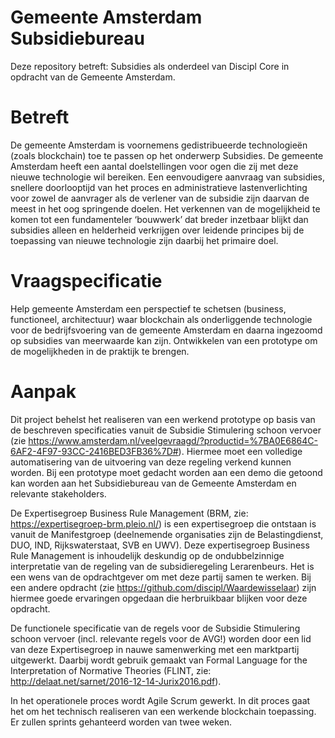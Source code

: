 # Gemeente Amsterdam Subsidiebureau
Deze repository betreft: Subsidies als onderdeel van Discipl Core in opdracht van de Gemeente Amsterdam.

# Betreft

De gemeente Amsterdam is voornemens gedistribueerde technologieën (zoals blockchain) toe te passen op het onderwerp Subsidies. De gemeente Amsterdam heeft een aantal doelstellingen voor ogen die zij met deze nieuwe technologie wil bereiken. Een eenvoudigere aanvraag van subsidies, snellere doorlooptijd van het proces en administratieve lastenverlichting voor zowel de aanvrager als de verlener van de subsidie zijn daarvan de meest in het oog springende doelen.  Het verkennen van de mogelijkheid te komen tot een  fundamenteler ‘bouwwerk’ dat breder inzetbaar blijkt dan subsidies alleen en helderheid verkrijgen over leidende principes bij de toepassing van nieuwe technologie zijn daarbij het primaire doel.

# Vraagspecificatie

Help gemeente Amsterdam een perspectief te schetsen (business, functioneel, architectuur) waar blockchain als onderliggende technologie voor de bedrijfsvoering van de gemeente Amsterdam en daarna ingezoomd op subsidies van meerwaarde kan zijn. Ontwikkelen van een prototype om de mogelijkheden in de praktijk te brengen.

# Aanpak

Dit project behelst het realiseren van een werkend prototype op basis van de beschreven specificaties vanuit de Subsidie Stimulering schoon vervoer (zie https://www.amsterdam.nl/veelgevraagd/?productid=%7BA0E6864C-6AF2-4F97-93CC-2416BED3FB36%7D#). Hiermee moet een volledige automatisering van de uitvoering van deze regeling verkend kunnen worden. Bij een prototype moet gedacht worden aan een demo die getoond kan worden aan het Subsidiebureau van de Gemeente Amsterdam en relevante stakeholders. 

De Expertisegroep Business Rule Management (BRM, zie: https://expertisegroep-brm.pleio.nl/) is een expertisegroep die ontstaan is vanuit de Manifestgroep (deelnemende organisaties zijn de Belastingdienst, DUO, IND, Rijkswaterstaat, SVB en UWV). Deze expertisegroep Business Rule Management is inhoudelijk deskundig op de ondubbelzinnige interpretatie van de regeling van de subsidieregeling Lerarenbeurs. Het is een wens van de opdrachtgever om met deze partij samen te werken. Bij een andere opdracht (zie https://github.com/discipl/Waardewisselaar) zijn hiermee goede ervaringen opgedaan die herbruikbaar blijken voor deze opdracht. 

De functionele specificatie van de regels voor de Subsidie Stimulering schoon vervoer (incl. relevante regels voor de AVG!) worden door een lid van deze Expertisegroep in nauwe samenwerking met een marktpartij uitgewerkt. Daarbij wordt gebruik gemaakt van Formal Language for the Interpretation of Normative Theories (FLINT, zie: http://delaat.net/sarnet/2016-12-14-Jurix2016.pdf).

In het operationele proces wordt Agile Scrum gewerkt. In dit proces gaat het om het technisch realiseren van een werkende blockchain toepassing. Er zullen sprints gehanteerd worden van twee weken.

